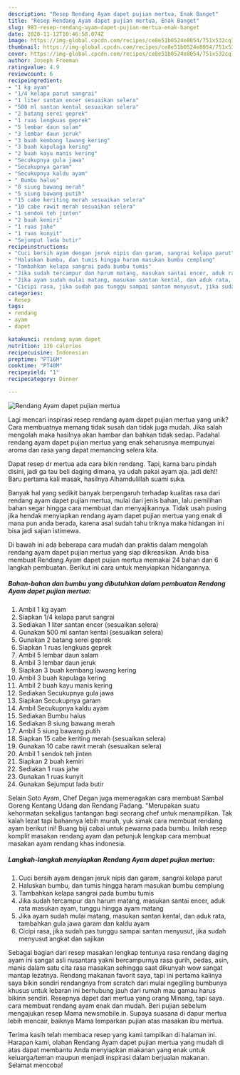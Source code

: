 ```yaml
---
description: "Resep Rendang Ayam dapet pujian mertua, Enak Banget"
title: "Resep Rendang Ayam dapet pujian mertua, Enak Banget"
slug: 983-resep-rendang-ayam-dapet-pujian-mertua-enak-banget
date: 2020-11-12T10:46:58.074Z
image: https://img-global.cpcdn.com/recipes/ce8e51b0524e8054/751x532cq70/rendang-ayam-dapet-pujian-mertua-foto-resep-utama.jpg
thumbnail: https://img-global.cpcdn.com/recipes/ce8e51b0524e8054/751x532cq70/rendang-ayam-dapet-pujian-mertua-foto-resep-utama.jpg
cover: https://img-global.cpcdn.com/recipes/ce8e51b0524e8054/751x532cq70/rendang-ayam-dapet-pujian-mertua-foto-resep-utama.jpg
author: Joseph Freeman
ratingvalue: 4.9
reviewcount: 6
recipeingredient:
- "1 kg ayam"
- "1/4 kelapa parut sangrai"
- "1 liter santan encer sesuaikan selera"
- "500 ml santan kental sesuaikan selera"
- "2 batang serei geprek"
- "1 ruas lengkuas geprek"
- "5 lembar daun salam"
- "3 lembar daun jeruk"
- "3 buah kembang lawang kering"
- "3 buah kapulaga kering"
- "2 buah kayu manis kering"
- "Secukupnya gula jawa"
- "Secukupnya garam"
- "Secukupnya kaldu ayam"
- " Bumbu halus"
- "8 siung bawang merah"
- "5 siung bawang putih"
- "15 cabe keriting merah sesuaikan selera"
- "10 cabe rawit merah sesuaikan selera"
- "1 sendok teh jinten"
- "2 buah kemiri"
- "1 ruas jahe"
- "1 ruas kunyit"
- "Sejumput lada butir"
recipeinstructions:
- "Cuci bersih ayam dengan jeruk nipis dan garam, sangrai kelapa parut"
- "Haluskan bumbu, dan tumis hingga haram masukan bumbu cemplung"
- "Tambahkan kelapa sangrai pada bumbu tumis"
- "Jika sudah tercampur dan harum matang, masukan santai encer, aduk rata masukan ayam, tunggu hingga ayam matang"
- "Jika ayam sudah mulai matang, masukan santan kental, dan aduk rata, tambahkan gula jawa garam dan kaldu ayam"
- "Cicipi rasa, jika sudah pas tunggu sampai santan menyusut, jika sudah menyusut angkat dan sajikan"
categories:
- Resep
tags:
- rendang
- ayam
- dapet

katakunci: rendang ayam dapet 
nutrition: 136 calories
recipecuisine: Indonesian
preptime: "PT16M"
cooktime: "PT40M"
recipeyield: "1"
recipecategory: Dinner

---
```



![Rendang Ayam dapet pujian mertua](https://img-global.cpcdn.com/recipes/ce8e51b0524e8054/751x532cq70/rendang-ayam-dapet-pujian-mertua-foto-resep-utama.jpg)

Lagi mencari inspirasi resep rendang ayam dapet pujian mertua yang unik? Cara membuatnya memang tidak susah dan tidak juga mudah. Jika salah mengolah maka hasilnya akan hambar dan bahkan tidak sedap. Padahal rendang ayam dapet pujian mertua yang enak seharusnya mempunyai aroma dan rasa yang dapat memancing selera kita.

Dapat resep dr mertua ada cara bikin rendang. Tapi, karna baru pindah disini, jadi ga tau beli daging dimana, ya udah pakai ayam aja. jadi deh!! Baru pertama kali masak, hasilnya Alhamdulillah suami suka.

Banyak hal yang sedikit banyak berpengaruh terhadap kualitas rasa dari rendang ayam dapet pujian mertua, mulai dari jenis bahan, lalu pemilihan bahan segar hingga cara membuat dan menyajikannya. Tidak usah pusing jika hendak menyiapkan rendang ayam dapet pujian mertua yang enak di mana pun anda berada, karena asal sudah tahu triknya maka hidangan ini bisa jadi sajian istimewa.


Di bawah ini ada beberapa cara mudah dan praktis dalam mengolah rendang ayam dapet pujian mertua yang siap dikreasikan. Anda bisa membuat Rendang Ayam dapet pujian mertua memakai 24 bahan dan 6 langkah pembuatan. Berikut ini cara untuk menyiapkan hidangannya.

<!--inarticleads1-->

##### Bahan-bahan dan bumbu yang dibutuhkan dalam pembuatan Rendang Ayam dapet pujian mertua:

1. Ambil 1 kg ayam
1. Siapkan 1/4 kelapa parut sangrai
1. Sediakan 1 liter santan encer (sesuaikan selera)
1. Gunakan 500 ml santan kental (sesuaikan selera)
1. Gunakan 2 batang serei geprek
1. Siapkan 1 ruas lengkuas geprek
1. Ambil 5 lembar daun salam
1. Ambil 3 lembar daun jeruk
1. Siapkan 3 buah kembang lawang kering
1. Ambil 3 buah kapulaga kering
1. Ambil 2 buah kayu manis kering
1. Sediakan Secukupnya gula jawa
1. Siapkan Secukupnya garam
1. Ambil Secukupnya kaldu ayam
1. Sediakan  Bumbu halus
1. Sediakan 8 siung bawang merah
1. Ambil 5 siung bawang putih
1. Siapkan 15 cabe keriting merah (sesuaikan selera)
1. Gunakan 10 cabe rawit merah (sesuaikan selera)
1. Ambil 1 sendok teh jinten
1. Siapkan 2 buah kemiri
1. Sediakan 1 ruas jahe
1. Gunakan 1 ruas kunyit
1. Gunakan Sejumput lada butir


Selain Soto Ayam, Chef Degan juga memeragakan cara membuat Sambal Goreng Kentang Udang dan Rendang Padang. &#34;Merupakan suatu kehormatan sekaligus tantangan bagi seorang chef untuk menampilkan. Tak kalah lezat tapi bahannya lebih murah, yuk simak cara membuat rendang ayam berikut ini! Buang biji cabai untuk pewarna pada bumbu. Inilah resep komplit masakan rendang ayam dan petunjuk lengkap cara membuat masakan ayam rendang khas indonesia. 

<!--inarticleads2-->

##### Langkah-langkah menyiapkan Rendang Ayam dapet pujian mertua:

1. Cuci bersih ayam dengan jeruk nipis dan garam, sangrai kelapa parut
1. Haluskan bumbu, dan tumis hingga haram masukan bumbu cemplung
1. Tambahkan kelapa sangrai pada bumbu tumis
1. Jika sudah tercampur dan harum matang, masukan santai encer, aduk rata masukan ayam, tunggu hingga ayam matang
1. Jika ayam sudah mulai matang, masukan santan kental, dan aduk rata, tambahkan gula jawa garam dan kaldu ayam
1. Cicipi rasa, jika sudah pas tunggu sampai santan menyusut, jika sudah menyusut angkat dan sajikan


Sebagai bagian dari resep masakan lengkap tentunya rasa rendang daging ayam ini sangat asli nusantara yakni bercampurnya rasa gurih, pedas, asin, manis dalam satu cita rasa masakan sehingga saat dikunyah wow sangat mantap lezatnya. Rendang makanan favorit saya, tapi ini pertama kalinya saya bikin sendiri rendangnya from scratch dari mulai ngegiling bumbunya khusus untuk lebaran ini berhubung jauh dari rumah mau gamau harus bikinn sendiri. Resepnya dapet dari mertua yang orang Minang, tapi saya. cara membuat rendang ayam enak dan mudah. Beri pujian sebelum mengajukan resep Mama newsmobile.in. Supaya suasana di dapur mertua lebih mencair, baiknya Mama lemparkan pujian atas masakan ibu mertua. 

Terima kasih telah membaca resep yang kami tampilkan di halaman ini. Harapan kami, olahan Rendang Ayam dapet pujian mertua yang mudah di atas dapat membantu Anda menyiapkan makanan yang enak untuk keluarga/teman maupun menjadi inspirasi dalam berjualan makanan. Selamat mencoba!
